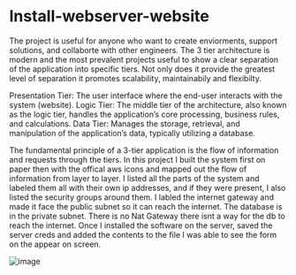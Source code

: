 # Install-webserver-website
The project is useful for anyone who want to create enviorments, support solutions, and collaborte with other engineers.
The 3 tier architecture is modern and the most prevalent projects useful to show a clear separation of the application into specific tiers. Not only does it provide the greatest level of separation it promotes scalability, maintainabily and flexibilty.

Presentation Tier: The user interface where the end-user interacts with the system (website).
Logic Tier: The middle tier of the architecture, also known as the logic tier, handles the application’s core processing, business rules, and calculations.
Data Tier: Manages the storage, retrieval, and manipulation of the application’s data, typically utilizing a database.

The fundamental principle of a 3-tier application is the flow of information and requests through the tiers. In this project I built the system first on paper then with the offical aws icons and mapped out the flow of information from layer to layer. I listed all the parts of the system and labeled them all with their own  ip addresses, and if they were present, I also listed the security groups around them. I labled the internet gateway and made it face the public subnet so it can reach the internet. The database is in the private subnet. There is no Nat Gateway there isnt a way for the db to reach the internet. Once I installed the software on the server, saved the server creds and added the contents to the file I was able to see the form on the appear on screen.

![image](https://github.com/user-attachments/assets/77c4c458-5919-4753-86a7-7f5656a2f196)




